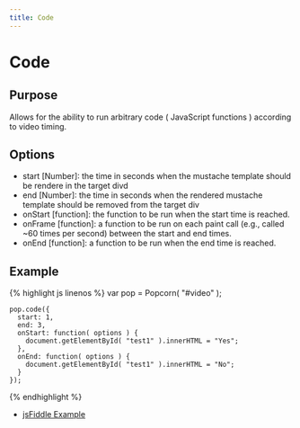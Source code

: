 ```yaml
---
title: Code
---
```

# Code #

## Purpose ##

Allows for the ability to run arbitrary code ( JavaScript functions ) according to video timing.

## Options ##

* start \[Number\]: the time in seconds when the mustache template should be rendere in the target divd
* end \[Number\]: the time in seconds when the rendered mustache template should be removed from the target div
* onStart \[function\]: the function to be run when the start time is reached.
* onFrame \[function\]: a function to be run on each paint call (e.g., called ~60 times per second) between the start and end times.
* onEnd \[function\]: a function to be run when the end time is reached.

## Example ##

{% highlight js linenos %}
    var pop = Popcorn( "#video" );

    pop.code({
      start: 1,
      end: 3,
      onStart: function( options ) {
        document.getElementById( "test1" ).innerHTML = "Yes";
      },
      onEnd: function( options ) {
        document.getElementById( "test1" ).innerHTML = "No";
      }
    });
{% endhighlight %}

* [jsFiddle Example](http://jsfiddle.net/popcornjs/Wmskz/)
